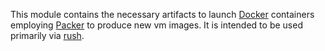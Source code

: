 This module contains the necessary artifacts to launch [Docker](https://www.docker.com/) containers employing [Packer](https://packer.io/) to produce new vm images. It is intended to be used primarily via [rush](https://github.com/spinnaker/rush).
